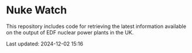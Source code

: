 # Nuke Watch

This repository includes code for retrieving the latest information available on the output of EDF nuclear power plants in the UK.

Last updated: 2024-12-02 15:16